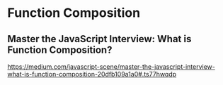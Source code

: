 # Function Composition


## Master the JavaScript Interview: What is Function Composition?




https://medium.com/javascript-scene/master-the-javascript-interview-what-is-function-composition-20dfb109a1a0#.ts77hwqdp






